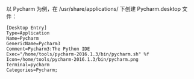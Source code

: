以 Pycharm 为例，在 /usr/share/applications/ 下创建 Pycharm.desktop 文件：
```
[Desktop Entry]
Type=Application
Name=Pycharm
GenericName=Pycharm3
Comment=Pycharm3:The Python IDE
Exec="/home/tools/pycharm-2016.1.3/bin/pycharm.sh" %f
Icon=/home/tools/pycharm-2016.1.3/bin/pycharm.png
Terminal=pycharm
Categories=Pycharm;
```
